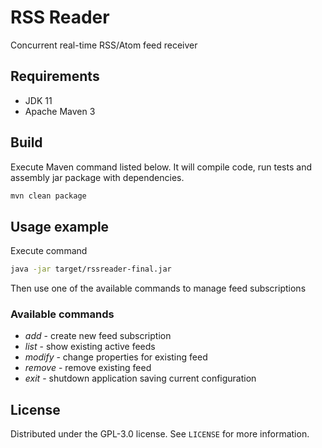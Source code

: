 # RSS Reader

Concurrent real-time RSS/Atom feed receiver

## Requirements

* JDK 11
* Apache Maven 3

## Build

Execute Maven command listed below. It will compile code, run tests and assembly jar package with dependencies.
```sh
mvn clean package
```

## Usage example

Execute command
```sh
java -jar target/rssreader-final.jar
```
Then use one of the available commands to manage feed subscriptions

### Available commands
* _add_ - create new feed subscription
* _list_ - show existing active feeds
* _modify_ - change properties for existing feed
* _remove_ - remove existing feed
* _exit_ - shutdown application saving current configuration

## License

Distributed under the GPL-3.0 license. See ``LICENSE`` for more information.
